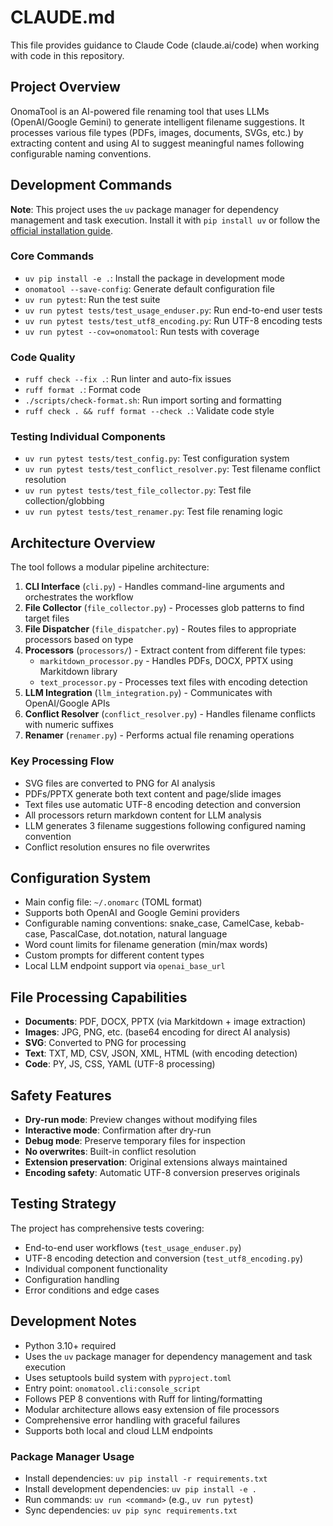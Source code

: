 # CLAUDE.md

This file provides guidance to Claude Code (claude.ai/code) when working with code in this repository.

## Project Overview

OnomaTool is an AI-powered file renaming tool that uses LLMs (OpenAI/Google Gemini) to generate intelligent filename suggestions. It processes various file types (PDFs, images, documents, SVGs, etc.) by extracting content and using AI to suggest meaningful names following configurable naming conventions.

## Development Commands

**Note**: This project uses the `uv` package manager for dependency management and task execution. Install it with `pip install uv` or follow the [official installation guide](https://docs.astral.sh/uv/getting-started/installation/).

### Core Commands
- `uv pip install -e .`: Install the package in development mode
- `onomatool --save-config`: Generate default configuration file
- `uv run pytest`: Run the test suite
- `uv run pytest tests/test_usage_enduser.py`: Run end-to-end user tests
- `uv run pytest tests/test_utf8_encoding.py`: Run UTF-8 encoding tests
- `uv run pytest --cov=onomatool`: Run tests with coverage

### Code Quality
- `ruff check --fix .`: Run linter and auto-fix issues
- `ruff format .`: Format code
- `./scripts/check-format.sh`: Run import sorting and formatting
- `ruff check . && ruff format --check .`: Validate code style

### Testing Individual Components
- `uv run pytest tests/test_config.py`: Test configuration system
- `uv run pytest tests/test_conflict_resolver.py`: Test filename conflict resolution
- `uv run pytest tests/test_file_collector.py`: Test file collection/globbing
- `uv run pytest tests/test_renamer.py`: Test file renaming logic

## Architecture Overview

The tool follows a modular pipeline architecture:

1. **CLI Interface** (`cli.py`) - Handles command-line arguments and orchestrates the workflow
2. **File Collector** (`file_collector.py`) - Processes glob patterns to find target files
3. **File Dispatcher** (`file_dispatcher.py`) - Routes files to appropriate processors based on type
4. **Processors** (`processors/`) - Extract content from different file types:
   - `markitdown_processor.py` - Handles PDFs, DOCX, PPTX using Markitdown library
   - `text_processor.py` - Processes text files with encoding detection
5. **LLM Integration** (`llm_integration.py`) - Communicates with OpenAI/Google APIs
6. **Conflict Resolver** (`conflict_resolver.py`) - Handles filename conflicts with numeric suffixes
7. **Renamer** (`renamer.py`) - Performs actual file renaming operations

### Key Processing Flow
- SVG files are converted to PNG for AI analysis
- PDFs/PPTX generate both text content and page/slide images
- Text files use automatic UTF-8 encoding detection and conversion
- All processors return markdown content for LLM analysis
- LLM generates 3 filename suggestions following configured naming convention
- Conflict resolution ensures no file overwrites

## Configuration System

- Main config file: `~/.onomarc` (TOML format)
- Supports both OpenAI and Google Gemini providers
- Configurable naming conventions: snake_case, CamelCase, kebab-case, PascalCase, dot.notation, natural language
- Word count limits for filename generation (min/max words)
- Custom prompts for different content types
- Local LLM endpoint support via `openai_base_url`

## File Processing Capabilities

- **Documents**: PDF, DOCX, PPTX (via Markitdown + image extraction)
- **Images**: JPG, PNG, etc. (base64 encoding for direct AI analysis)
- **SVG**: Converted to PNG for processing
- **Text**: TXT, MD, CSV, JSON, XML, HTML (with encoding detection)
- **Code**: PY, JS, CSS, YAML (UTF-8 processing)

## Safety Features

- **Dry-run mode**: Preview changes without modifying files
- **Interactive mode**: Confirmation after dry-run
- **Debug mode**: Preserve temporary files for inspection
- **No overwrites**: Built-in conflict resolution
- **Extension preservation**: Original extensions always maintained
- **Encoding safety**: Automatic UTF-8 conversion preserves originals

## Testing Strategy

The project has comprehensive tests covering:
- End-to-end user workflows (`test_usage_enduser.py`)
- UTF-8 encoding detection and conversion (`test_utf8_encoding.py`)
- Individual component functionality
- Configuration handling
- Error conditions and edge cases

## Development Notes

- Python 3.10+ required
- Uses the `uv` package manager for dependency management and task execution
- Uses setuptools build system with `pyproject.toml`
- Entry point: `onomatool.cli:console_script`
- Follows PEP 8 conventions with Ruff for linting/formatting
- Modular architecture allows easy extension of file processors
- Comprehensive error handling with graceful failures
- Supports both local and cloud LLM endpoints

### Package Manager Usage
- Install dependencies: `uv pip install -r requirements.txt`
- Install development dependencies: `uv pip install -e .`
- Run commands: `uv run <command>` (e.g., `uv run pytest`)
- Sync dependencies: `uv pip sync requirements.txt`